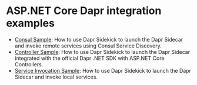 # ASP.NET Core Dapr integration examples

- [Consul Sample](./ConsulSample): How to use Dapr Sidekick to launch the Dapr Sidecar and invoke remote services using Consul Service Discovery.
- [Controller Sample](./CotnrollerSample): How to use Dapr Sidekick to launch the Dapr Sidecar integrated with the official Dapr .NET SDK with ASP.NET Core Controllers.
- [Service Invocation Sample](./ServiceInvocationSample): How to use Dapr Sidekick to launch the Dapr Sidecar and invoke local services.
